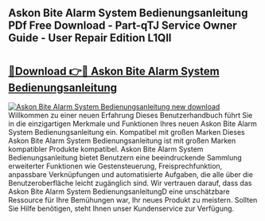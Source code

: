 ## Askon Bite Alarm System Bedienungsanleitung PDf Free Download - Part-qTJ Service Owner Guide - User Repair Edition L1Qll

# <h2><a href="http://df0wvci.blite.top/?on=Askon+Bite+Alarm+System+Bedienungsanleitung">🔗Download 👉🔴 Askon Bite Alarm System Bedienungsanleitung</a></h2>

[![Askon Bite Alarm System Bedienungsanleitung new download](https://i.imgur.com/lujVjoI.png)](http://df0wvci.blite.top/?on=Askon+Bite+Alarm+System+Bedienungsanleitung)
Willkommen zu einer neuen Erfahrung Dieses Benutzerhandbuch führt Sie in die einzigartigen Merkmale und Funktionen Ihres neuen Askon Bite Alarm System Bedienungsanleitung ein. Kompatibel mit großen Marken Dieses Askon Bite Alarm System Bedienungsanleitung ist mit großen Marken kompatibler Produkte kompatibel. Askon Bite Alarm System Bedienungsanleitung bietet Benutzern eine beeindruckende Sammlung erweiterter Funktionen wie Gestensteuerung, Freisprechfunktion, anpassbare Verknüpfungen und automatisierte Aufgaben, die alle über die Benutzeroberfläche leicht zugänglich sind. Wir vertrauen darauf, dass das Askon Bite Alarm System BedienungsanleitungD eine unschätzbare Ressource für Ihre Bemühungen war, Ihr neues Produkt zu meistern. Sollten Sie Hilfe benötigen, steht Ihnen unser Kundenservice zur Verfügung.
